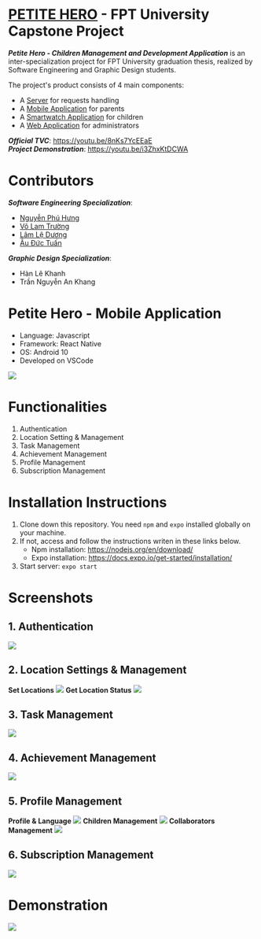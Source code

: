 # [PETITE HERO](https://github.com/petite-hero) - FPT University Capstone Project

__*Petite Hero - Children Management and Development Application*__ is an inter-specialization project for FPT University graduation thesis, realized by Software Engineering and Graphic Design students.

The project's product consists of 4 main components:
- A [Server](https://github.com/petite-hero/petite-hero-api) for requests handling
- A [Mobile Application](https://github.com/petite-hero/petite-hero-mobile) for parents
- A [Smartwatch Application](https://github.com/petite-hero/petite-hero-smartwatch) for children
- A [Web Application](https://github.com/petite-hero/petite-hero-web) for administrators

__*Official TVC*__: https://youtu.be/8nKs7YcEEaE  
__*Project Demonstration*__: https://youtu.be/i3ZhxKtDCWA  

# Contributors

__*Software Engineering Specialization*__:
- [Nguyễn Phú Hưng](https://github.com/hulk1999)
- [Võ Lam Trường](https://github.com/truongvlit)
- [Lâm Lệ Dương](https://github.com/llduong)
- [Âu Đức Tuấn](https://github.com/ibenrique2510)

__*Graphic Design Specialization*__:
- Hàn Lê Khanh
- Trần Nguyễn An Khang

# 
# Petite Hero - Mobile Application
- Language: Javascript
- Framework: React Native
- OS: Android 10
- Developed on VSCode

![](screenshots/overview.png)

# Functionalities
1. Authentication
2. Location Setting & Management
3. Task Management
4. Achievement Management
5. Profile Management
6. Subscription Management

# Installation Instructions
1. Clone down this repository. You need `npm` and `expo` installed globally on your machine.
2. If not, access and follow the instructions writen in these links below.
	* Npm installation: https://nodejs.org/en/download/
	* Expo installation: https://docs.expo.io/get-started/installation/
3. Start server: `expo start`

# Screenshots
## 1. Authentication
![](screenshots/authentication.png)
## 2. Location Settings & Management
**Set Locations**
![](screenshots/tracking1.png)
**Get Location Status**
![](screenshots/tracking2.png)
## 3. Task Management
![](screenshots/task.png)
## 4. Achievement Management
![](screenshots/quest.png)
## 5. Profile Management
**Profile & Language**
![](screenshots/profile.png)
**Children Management**
![](screenshots/profile-child.png)
**Collaborators Management**
![](screenshots/profile-collab.png)
## 6. Subscription Management
![](screenshots/profile-subscription.png)

# Demonstration
[![](screenshots/demo.png)](https://youtu.be/i3ZhxKtDCWA)